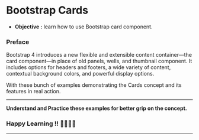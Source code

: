 # Bootstrap Cards
- **Objective :** learn how to use Bootstrap card component.

### Preface
Bootstrap 4 introduces a new flexible and extensible content container—the card component—in place of old panels, wells, and thumbnail component. It includes options for headers and footers, a wide variety of content, contextual background colors, and powerful display options.

With these bunch of examples demonstrating the Cards
concept and its features in real action.

---
**Understand and Practice these examples for better grip on the concept.**

### Happy Learning !! 👍🏻✌🏻

---
